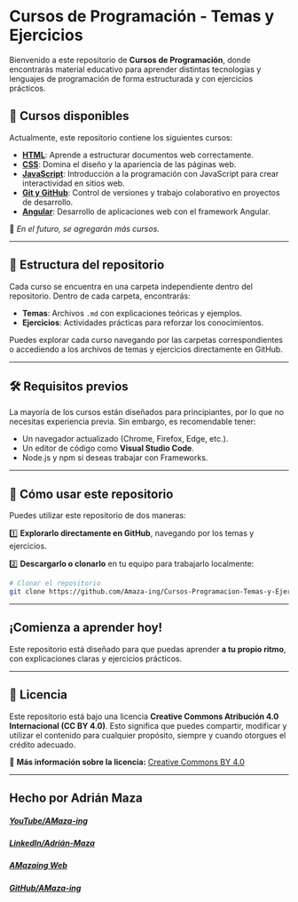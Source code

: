 # **Cursos de Programación - Temas y Ejercicios**

Bienvenido a este repositorio de **Cursos de Programación**, donde encontrarás material educativo para aprender distintas tecnologías y lenguajes de programación de forma estructurada y con ejercicios prácticos.

## 📌 **Cursos disponibles**

Actualmente, este repositorio contiene los siguientes cursos:

- [**HTML**](./HTML/): Aprende a estructurar documentos web correctamente.
- [**CSS**](./CSS/): Domina el diseño y la apariencia de las páginas web.
- [**JavaScript**](./JavaScript/): Introducción a la programación con JavaScript para crear interactividad en sitios web.
- [**Git y GitHub**](./Git/): Control de versiones y trabajo colaborativo en proyectos de desarrollo.
- [**Angular**](./Angular/): Desarrollo de aplicaciones web con el framework Angular.

📌 *En el futuro, se agregarán más cursos.*

---

## 📂 **Estructura del repositorio**

Cada curso se encuentra en una carpeta independiente dentro del repositorio. Dentro de cada carpeta, encontrarás:

- **Temas**: Archivos `.md` con explicaciones teóricas y ejemplos.
- **Ejercicios**: Actividades prácticas para reforzar los conocimientos.

Puedes explorar cada curso navegando por las carpetas correspondientes o accediendo a los archivos de temas y ejercicios directamente en GitHub.

---

## 🛠️ **Requisitos previos**

La mayoría de los cursos están diseñados para principiantes, por lo que no necesitas experiencia previa. Sin embargo, es recomendable tener:

- Un navegador actualizado (Chrome, Firefox, Edge, etc.).
- Un editor de código como **Visual Studio Code**.
- Node.js y npm si deseas trabajar con Frameworks.

---

## 🚀 **Cómo usar este repositorio**

Puedes utilizar este repositorio de dos maneras:

1️⃣ **Explorarlo directamente en GitHub**, navegando por los temas y ejercicios.

2️⃣ **Descargarlo o clonarlo** en tu equipo para trabajarlo localmente:

```bash
# Clonar el repositorio
git clone https://github.com/Amaza-ing/Cursos-Programacion-Temas-y-Ejercicios.git
```

---

## **¡Comienza a aprender hoy!**

Este repositorio está diseñado para que puedas aprender **a tu propio ritmo**, con explicaciones claras y ejercicios prácticos.

---

## 📜 **Licencia**

Este repositorio está bajo una licencia **Creative Commons Atribución 4.0 Internacional (CC BY 4.0)**. Esto significa que puedes compartir, modificar y utilizar el contenido para cualquier propósito, siempre y cuando otorgues el crédito adecuado.

📜 **Más información sobre la licencia:** [Creative Commons BY 4.0](https://creativecommons.org/licenses/by/4.0/)


---

## **Hecho por Adrián Maza**

<div>
  <h5>
    <a href="https://www.youtube.com/@AMaza-Ing" target="_blank">
      YouTube/AMaza-ing
    </a>
  </h5>
  <h5>
    <a
      href="https://www.linkedin.com/in/adrian-maza-vazquez/"
      target="_blank"
    >
      LinkedIn/Adrián-Maza
    </a>
  </h5>
  <h5>
    <a href="https://www.amaza-ing.com/" target="_blank">
      AMazaing Web
    </a>
  </h5>
  <h5>
    <a href="https://github.com/Amaza-ing" target="_blank">
      GitHub/AMaza-ing
    </a>
  </h5>
</div>


